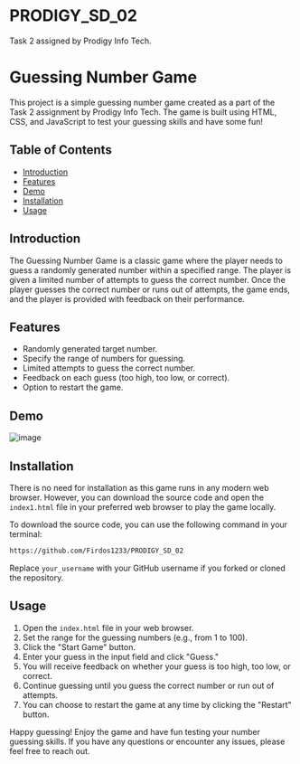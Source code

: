 # PRODIGY_SD_02
Task 2 assigned by Prodigy Info Tech.
# Guessing Number Game

This project is a simple guessing number game created as a part of the Task 2 assignment by Prodigy Info Tech. The game is built using HTML, CSS, and JavaScript to test your guessing skills and have some fun!

## Table of Contents

- [Introduction](#introduction)
- [Features](#features)
- [Demo](#demo)
- [Installation](#installation)
- [Usage](#usage)

## Introduction

The Guessing Number Game is a classic game where the player needs to guess a randomly generated number within a specified range. The player is given a limited number of attempts to guess the correct number. Once the player guesses the correct number or runs out of attempts, the game ends, and the player is provided with feedback on their performance.

## Features

- Randomly generated target number.
- Specify the range of numbers for guessing.
- Limited attempts to guess the correct number.
- Feedback on each guess (too high, too low, or correct).
- Option to restart the game.

## Demo

![image](https://github.com/Firdos1233/PRODIGY_SD_02/assets/114881103/dae3b797-512f-440a-aba7-0ff5348aa1ec)

## Installation

There is no need for installation as this game runs in any modern web browser. However, you can download the source code and open the `index1.html` file in your preferred web browser to play the game locally.

To download the source code, you can use the following command in your terminal:

```bash
https://github.com/Firdos1233/PRODIGY_SD_02
```

Replace `your_username` with your GitHub username if you forked or cloned the repository.

## Usage

1. Open the `index.html` file in your web browser.
2. Set the range for the guessing numbers (e.g., from 1 to 100).
3. Click the "Start Game" button.
4. Enter your guess in the input field and click "Guess."
5. You will receive feedback on whether your guess is too high, too low, or correct.
6. Continue guessing until you guess the correct number or run out of attempts.
7. You can choose to restart the game at any time by clicking the "Restart" button.
   

Happy guessing! Enjoy the game and have fun testing your number guessing skills. If you have any questions or encounter any issues, please feel free to reach out.
